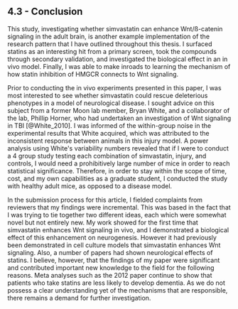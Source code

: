 
## 4.3 - Conclusion

This study, investigating whether simvastatin can enhance Wnt/ß-catenin signaling in the adult brain, is another example implementation of the research pattern that I have outlined throughout this thesis. I surfaced statins as an interesting hit from a primary screen, took the compounds through secondary validation, and investigated the biological effect in an in vivo model. Finally, I was able to make inroads to learning the mechanism of how statin inhibition of HMGCR connects to Wnt signaling.

Prior to conducting the in vivo experiments presented in this paper, I was most interested to see whether simvastatin could rescue deleterious phenotypes in a model of neurological disease. I sought advice on this subject from a former Moon lab member, Bryan White, and a collaborator of the lab, Phillip Horner, who had undertaken an investigation of Wnt signaling in TBI [@White_2010]. I was informed of the within-group noise in the experimental results that White acquired, which was attributed to the inconsistent response between animals in this injury model. A power analysis using White's variability numbers revealed that if I were to conduct a 4 group study testing each combination of simvastatin, injury, and controls, I would need a prohibitively large number of mice in order to reach statistical significance. Therefore, in order to stay within the scope of time, cost, and my own capabilities as a graduate student, I conducted the study with healthy adult mice, as opposed to a disease model.

In the submission process for this article, I fielded complaints from reviewers that my findings were incremental. This was based in the fact that I was trying to tie together two different ideas, each which were somewhat novel but not entirely new. My work showed for the first time that simvastatin enhances Wnt signaling in vivo, and I demonstrated a biological effect of this enhancement on neurogenesis. However it had previously been demonstrated in cell culture models that simvastatin enhances Wnt signaling. Also, a number of papers had shown neurological effects of statins. I believe, however, that the findings of my paper were significant and contributed important new knowledge to the field for the following reasons. Meta analyses such as the 2012 paper continue to show that patients who take statins are less likely to develop dementia. As we do not possess a clear understanding yet of the mechanisms that are responsible, there remains a demand for further investigation.
